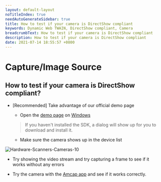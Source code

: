 ```yaml
---
layout: default-layout
noTitleIndex: true
needAutoGenerateSidebar: true
title: How to test if your camera is DirectShow compliant
keywords: Dynamic Web TWAIN, DirectShow compliant, Camera
breadcrumbText: How to test if your camera is DirectShow compliant
description: How to test if your camera is DirectShow compliant
date: 2021-07-14 18:55:57 +0800
---
```


# Capture/Image Source

## How to test if your camera is DirectShow compliant?

- [Recommended] Take advantage of our official demo page

  - Open the <a href="https://demo.dynamsoft.com/DWT/Webcam/online_demo_scan_Webcam.aspx" target="_blank">demo page</a> on <a href="{{site.getstarted}}platform.html#browsers-on-windows" target="_blank">Windows</a> 

  > If you haven't installed the SDK, a dialog will show up for you to download and install it.

  - Make sure the camera shows up in the device list

![Hardware-Scanners-Cameras-10](/assets/imgs/Hardware-Scanners-Cameras-10.png)

- Try showing the video stream and try capturing a frame to see if it works without any errors

* Try the camera with the [Amcap app](https://tst.dynamsoft.com/public/download/tools/amcap.zip) and see if it works correctly.
